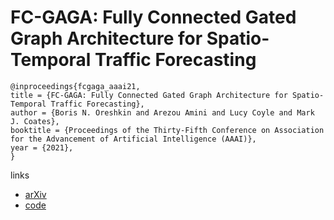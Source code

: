 # FC-GAGA: Fully Connected Gated Graph Architecture for Spatio-Temporal Traffic Forecasting

```
@inproceedings{fcgaga_aaai21,
title = {FC-GAGA: Fully Connected Gated Graph Architecture for Spatio-Temporal Traffic Forecasting},
author = {Boris N. Oreshkin and Arezou Amini and Lucy Coyle and Mark J. Coates},
booktitle = {Proceedings of the Thirty-Fifth Conference on Association for the Advancement of Artificial Intelligence (AAAI)},
year = {2021},
}
```

links
- [arXiv](https://arxiv.org/abs/2007.15531)
- [code](https://github.com/boreshkinai/fc-gaga)
